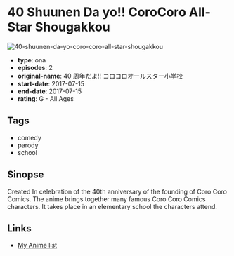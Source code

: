 # 40 Shuunen Da yo!! CoroCoro All-Star Shougakkou

![40-shuunen-da-yo-coro-coro-all-star-shougakkou](https://cdn.myanimelist.net/images/anime/13/86277.jpg)

-   **type**: ona
-   **episodes**: 2
-   **original-name**: 40 周年だよ!! コロコロオールスター小学校
-   **start-date**: 2017-07-15
-   **end-date**: 2017-07-15
-   **rating**: G - All Ages

## Tags

-   comedy
-   parody
-   school

## Sinopse

Created In celebration of the 40th anniversary of the founding of Coro Coro Comics. The anime brings together many famous Coro Coro Comics characters. It takes place in an elementary school the characters attend.

## Links

-   [My Anime list](https://myanimelist.net/anime/35745/40_Shuunen_Da_yo_CoroCoro_All-Star_Shougakkou)
